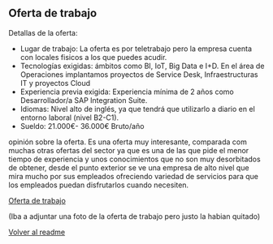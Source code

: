 ## Oferta de trabajo

Detallas de la oferta:
 - Lugar de trabajo: La oferta es por teletrabajo pero la empresa cuenta con
 locales fisicos a los que puedes acudir.
 - Tecnologías exigidas: ámbitos como BI, IoT, Big Data e I+D. En el área de
 Operaciones implantamos proyectos de Service Desk, Infraestructuras IT
 y proyectos Cloud
 - Experiencia previa exigida: Experiencia mínima de 2 años como
 Desarrollador/a SAP Integration Suite.
 - Idiomas: Nivel alto de inglés, ya que tendrá que utilizarlo a diario en el
 entorno laboral (nivel B2-C1).
 - Sueldo: 21.000€- 36.000€ Bruto/año
 
opinión sobre la oferta.
 Es una oferta muy interesante, comparada com muchas otras ofertas del sector ya
 que es una de las que pide el menor tiempo de experiencia y unos conocimientos
 que no son muy desorbitados de obtener, desde el punto exterior se ve una
 empresa de alto nivel que mira mucho por sus empleados ofreciendo variedad de
 servicios para que los empleados puedan disfrutarlos cuando necesiten.

[Oferta de trabajo](https://www.infojobs.net/sevilla/sap-integration-suite-developer-remoto/ofiab6d8093fd418590343ff432e2267b?applicationOrigin=searchnew&page=1&sortBy=RELEVANCE)

(Iba a adjuntar una foto de la oferta de trabajo pero justo la habian quitado)

[Volver al readme](./README.md) 
